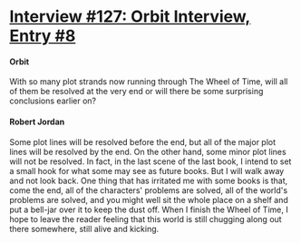 # [Interview #127: Orbit Interview, Entry #8](https://www.theoryland.com/intvmain.php?i=127#8)

#### Orbit

With so many plot strands now running through The Wheel of Time, will all of them be resolved at the very end or will there be some surprising conclusions earlier on?

#### Robert Jordan

Some plot lines will be resolved before the end, but all of the major plot lines will be resolved by the end. On the other hand, some minor plot lines will not be resolved. In fact, in the last scene of the last book, I intend to set a small hook for what some may see as future books. But I will walk away and not look back. One thing that has irritated me with some books is that, come the end, all of the characters' problems are solved, all of the world's problems are solved, and you might well sit the whole place on a shelf and put a bell-jar over it to keep the dust off. When I finish the Wheel of Time, I hope to leave the reader feeling that this world is still chugging along out there somewhere, still alive and kicking.

